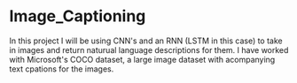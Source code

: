 # Image_Captioning
In this project I will be using CNN's and an RNN (LSTM in this case) to take in images and return naturual language descriptions for them. I have worked with Microsoft's COCO dataset, a large image dataset with acompanying text cpations for the images.
